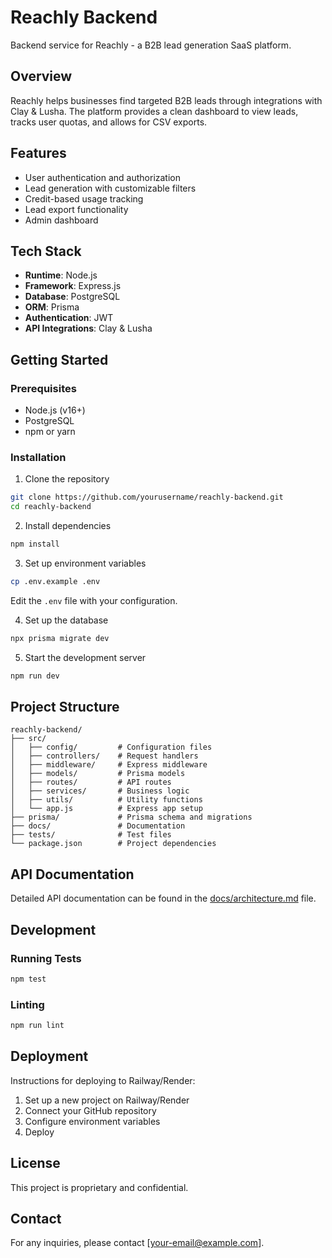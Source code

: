 # Reachly Backend

Backend service for Reachly - a B2B lead generation SaaS platform.

## Overview

Reachly helps businesses find targeted B2B leads through integrations with Clay & Lusha. The platform provides a clean dashboard to view leads, tracks user quotas, and allows for CSV exports.

## Features

- User authentication and authorization
- Lead generation with customizable filters
- Credit-based usage tracking
- Lead export functionality
- Admin dashboard

## Tech Stack

- **Runtime**: Node.js
- **Framework**: Express.js
- **Database**: PostgreSQL
- **ORM**: Prisma
- **Authentication**: JWT
- **API Integrations**: Clay & Lusha

## Getting Started

### Prerequisites

- Node.js (v16+)
- PostgreSQL
- npm or yarn

### Installation

1. Clone the repository
```bash
git clone https://github.com/yourusername/reachly-backend.git
cd reachly-backend
```

2. Install dependencies
```bash
npm install
```

3. Set up environment variables
```bash
cp .env.example .env
```
Edit the `.env` file with your configuration.

4. Set up the database
```bash
npx prisma migrate dev
```

5. Start the development server
```bash
npm run dev
```

## Project Structure

```
reachly-backend/
├── src/
│   ├── config/         # Configuration files
│   ├── controllers/    # Request handlers
│   ├── middleware/     # Express middleware
│   ├── models/         # Prisma models
│   ├── routes/         # API routes
│   ├── services/       # Business logic
│   ├── utils/          # Utility functions
│   └── app.js          # Express app setup
├── prisma/             # Prisma schema and migrations
├── docs/               # Documentation
├── tests/              # Test files
└── package.json        # Project dependencies
```

## API Documentation

Detailed API documentation can be found in the [docs/architecture.md](docs/architecture.md) file.

## Development

### Running Tests

```bash
npm test
```

### Linting

```bash
npm run lint
```

## Deployment

Instructions for deploying to Railway/Render:

1. Set up a new project on Railway/Render
2. Connect your GitHub repository
3. Configure environment variables
4. Deploy

## License

This project is proprietary and confidential.

## Contact

For any inquiries, please contact [your-email@example.com]. 